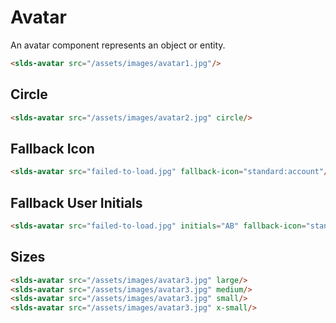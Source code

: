 # Avatar
An avatar component represents an object or entity.

<vuecode md>

<div slot="demo">
<slds-avatar src="/assets/images/avatar1.jpg"/>
</div>

<div slot="code">

```html
<slds-avatar src="/assets/images/avatar1.jpg"/>
```

</div>

</vuecode>

## Circle

<vuecode md>

<div slot="demo">
<slds-avatar src="/assets/images/avatar2.jpg" circle/>
</div>

<div slot="code">

```html
<slds-avatar src="/assets/images/avatar2.jpg" circle/>
```

</div>

</vuecode>

## Fallback Icon

<vuecode md>

<div slot="demo">
<slds-avatar fallback-icon="standard:user"/>
</div>

<div slot="code">

```html
<slds-avatar src="failed-to-load.jpg" fallback-icon="standard:account"/>
```

</div>

</vuecode>

## Fallback User Initials

<vuecode md>

<div slot="demo">
<slds-avatar initials="AB" fallback-icon="standard:user"/>
</div>

<div slot="code">

```html
<slds-avatar src="failed-to-load.jpg" initials="AB" fallback-icon="standard:user"/>
```

</div>

</vuecode>

## Sizes

<vuecode md>

<div slot="demo">
<slds-avatar src="/assets/images/avatar3.jpg" large/>
<slds-avatar src="/assets/images/avatar3.jpg" medium/>
<slds-avatar src="/assets/images/avatar3.jpg" small/>
<slds-avatar src="/assets/images/avatar3.jpg" x-small/>
</div>

<div slot="code">

```html
<slds-avatar src="/assets/images/avatar3.jpg" large/>
<slds-avatar src="/assets/images/avatar3.jpg" medium/>
<slds-avatar src="/assets/images/avatar3.jpg" small/>
<slds-avatar src="/assets/images/avatar3.jpg" x-small/>
```

</div>

</vuecode>
